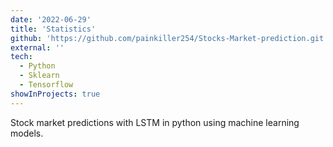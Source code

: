 ```yaml
---
date: '2022-06-29'
title: 'Statistics'
github: 'https://github.com/painkiller254/Stocks-Market-prediction.git'
external: ''
tech:
  - Python
  - Sklearn
  - Tensorflow
showInProjects: true
---
```


Stock market predictions with LSTM in python using machine learning models.
